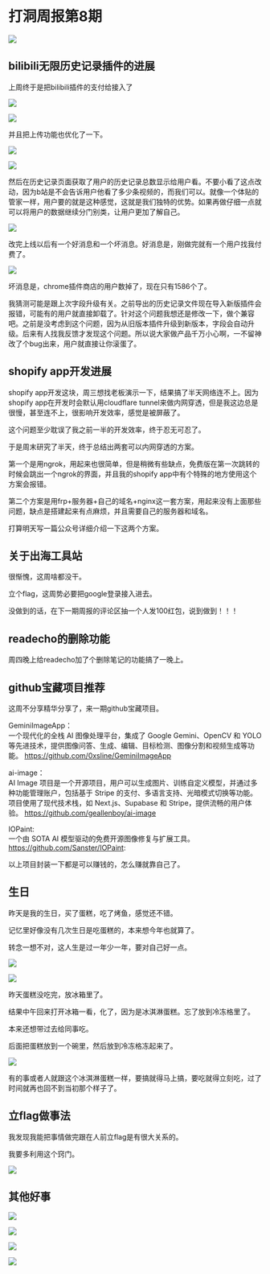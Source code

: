 # 打洞周报第8期
![](https://cdn.mundane.ink/202505262256167.png)

## bilibili无限历史记录插件的进展

上周终于是把bilibili插件的支付给接入了

![](https://cdn.mundane.ink/202506302114461.png)

![](https://cdn.mundane.ink/202506302135189.png)

并且把上传功能也优化了一下。

![](https://cdn.mundane.ink/202506302114318.png)

![](https://cdn.mundane.ink/202506302117924.png)

然后在历史记录页面获取了用户的历史记录总数显示给用户看。不要小看了这点改动，因为b站是不会告诉用户他看了多少条视频的，而我们可以。就像一个体贴的管家一样，用户要的就是这种感觉，这就是我们独特的优势。如果再做仔细一点就可以将用户的数据继续分门别类，让用户更加了解自己。

![](https://cdn.mundane.ink/202506302125199.png)

改完上线以后有一个好消息和一个坏消息。好消息是，刚做完就有一个用户找我付费了。

![](https://cdn.mundane.ink/202506302141919.jpg)

坏消息是，chrome插件商店的用户数掉了，现在只有1586个了。

我猜测可能是跟上次字段升级有关。之前导出的历史记录文件现在导入新版插件会报错，可能有的用户就直接卸载了。针对这个问题我想还是修改一下，做个兼容吧。之前是没考虑到这个问题，因为从旧版本插件升级到新版本，字段会自动升级。后来有人找我反馈才发现这个问题。所以说大家做产品千万小心啊，一不留神改了个bug出来，用户就直接让你滚蛋了。

## shopify app开发进展

shopify app开发这块，周三想找老板演示一下，结果搞了半天网络连不上。因为shopify app在开发时会默认用cloudflare tunnel来做内网穿透，但是我这边总是很慢，甚至连不上，很影响开发效率，感觉是被屏蔽了。

这个问题至少耽误了我之前一半的开发效率，终于忍无可忍了。

于是周末研究了半天，终于总结出两套可以内网穿透的方案。

第一个是用ngrok，用起来也很简单，但是稍微有些缺点，免费版在第一次跳转的时候会跳出一个ngrok的界面，并且我的shopify app中有个特殊的地方使用这个方案会报错。

第二个方案是用frp+服务器+自己的域名+nginx这一套方案，用起来没有上面那些问题，缺点是搭建起来有点麻烦，并且需要自己的服务器和域名。

打算明天写一篇公众号详细介绍一下这两个方案。

## 关于出海工具站

很惭愧，这周啥都没干。

立个flag，这周势必要把google登录接入进去。

没做到的话，在下一期周报的评论区抽一个人发100红包，说到做到！！！


## readecho的删除功能

周四晚上给readecho加了个删除笔记的功能搞了一晚上。

## github宝藏项目推荐
这周不分享精华分享了，来一期github宝藏项目。

GeminiImageApp：  
一个现代化的全栈 AI 图像处理平台，集成了 Google Gemini、OpenCV 和 YOLO 等先进技术，提供图像问答、生成、编辑、目标检测、图像分割和视频生成等功能。
https://github.com/0xsline/GeminiImageApp

ai-image：  
AI Image 项目是一个开源项目，用户可以生成图片、训练自定义模型，并通过多种功能管理账户，包括基于 Stripe 的支付、多语言支持、光暗模式切换等功能。项目使用了现代技术栈，如 Next.js、Supabase 和 Stripe，提供流畅的用户体验。
https://github.com/geallenboy/ai-image

IOPaint:  
一个由 SOTA AI 模型驱动的免费开源图像修复与扩展工具。
https://github.com/Sanster/IOPaint:

以上项目封装一下都是可以赚钱的，怎么赚就靠自己了。

## 生日

昨天是我的生日，买了蛋糕，吃了烤鱼，感觉还不错。

记忆里好像没有几次生日是吃蛋糕的，本来想今年也就算了。

转念一想不对，这人生是过一年少一年，要对自己好一点。

![](https://cdn.mundane.ink/202506302231295.jpg)

![](https://cdn.mundane.ink/202506302231252.jpg)

昨天蛋糕没吃完，放冰箱里了。

结果中午回来打开冰箱一看，化了，因为是冰淇淋蛋糕。忘了放到冷冻格里了。

本来还想带过去给同事吃。

后面把蛋糕放到一个碗里，然后放到冷冻格冻起来了。

![](https://cdn.mundane.ink/202506302247870.jpg)

有的事或者人就跟这个冰淇淋蛋糕一样，要搞就得马上搞，要吃就得立刻吃，过了时间就再也回不到当初那个样子了。

## 立flag做事法

我发现我能把事情做完跟在人前立flag是有很大关系的。

我要多利用这个窍门。

![](https://cdn.mundane.ink/202506302252731.jpg)

## 其他好事

![](https://cdn.mundane.ink/202506302257545.jpg)

![](https://cdn.mundane.ink/202506302257650.jpg)

![](https://cdn.mundane.ink/202506302257242.jpg)

![](https://cdn.mundane.ink/202506302258186.jpg)
